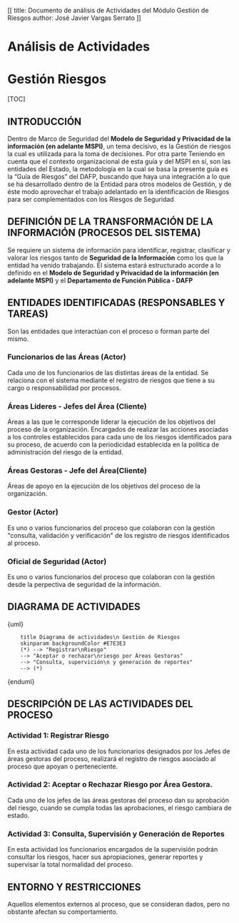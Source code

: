 [[
title: Documento de análisis de Actividades del Módulo Gestión de Riesgos
author: José Javier Vargas Serrato
]]

Análisis de Actividades
=======================

Gestión Riesgos
==========================

[TOC]

INTRODUCCIÓN
------------

Dentro de Marco de Seguridad del **Modelo de Seguridad y Privacidad de la información (en adelante MSPI)**,
un tema decisivo, es la Gestión de riesgos la cual es utilizada para la toma de decisiones.
Por otra parte Teniendo en cuenta que el contexto organizacional de esta guía y del
MSPI en sí, son las entidades del Estado, la metodología en la cual se basa la
presente guía es la “Guía de Riesgos” del DAFP, buscando que haya una
integración a lo que se ha desarrollado dentro de la Entidad para otros modelos de
Gestión, y de éste modo aprovechar el trabajo adelantado en la identificación de
Riesgos para ser complementados con los Riesgos de Seguridad



DEFINICIÓN DE LA TRANSFORMACIÓN DE LA INFORMACIÓN (PROCESOS DEL SISTEMA)
----------------------

Se requiere un sistema de información para identificar, registrar, clasificar y valorar los riesgos tanto de **Seguridad de la Información** como los que la entidad ha venido trabajando.
El sistema estará estructurado acorde a lo definido en el **Modelo de Seguridad y Privacidad de la información (en adelante MSPI)** y el **Departamento de Función Pública - DAFP**

ENTIDADES IDENTIFICADAS (RESPONSABLES Y TAREAS)
-----------------------------------------------

Son las entidades que interactúan con el proceso o forman parte del mismo.

### Funcionarios de las Áreas (Actor)
Cada uno de los funcionarios de las distintas áreas de la entidad. Se relaciona con el sistema mediante el registro de riesgos que tiene a su cargo o responsabilidad por procesos.

### Áreas Líderes - Jefes del Área (Cliente)
Áreas a las que le corresponde liderar la ejecución de los objetivos del proceso de la organización.
Encargados de realizar las acciones asociadas a los controles establecidos para cada uno de los riesgos identificados para
su proceso, de acuerdo con la periodicidad establecida en la política de administración del riesgo de la entidad.

### Áreas Gestoras - Jefe del Área(Cliente)
Áreas de apoyo en la ejecución de los objetivos del proceso de la organización.

### Gestor (Actor)
Es uno o varios funcionarios del proceso que colaboran con la gestión "consulta, validación y verificación" de los registro de riesgos identificados al proceso.

### Oficial de Seguridad (Actor)
Es uno o varios funcionarios del proceso que colaboran con la gestión desde la perpectiva de seguridad de la información.

DIAGRAMA DE ACTIVIDADES
-----------------------
{uml}

		title Diagrama de actividades\n Gestión de Riesgos
		skinparam backgroundColor #E7E3E3
		(*) --> "Registrar\nRiesgo"
		--> "Aceptar o rechazar\nriesgo por Áreas Gestoras"
		--> "Consulta, supervición\n y generación de reportes"
		--> (*)

{enduml}

DESCRIPCIÓN DE LAS ACTIVIDADES DEL PROCESO
------------------------------------------
### Actividad 1: Registrar Riesgo

En esta actividad cada uno de los funcionarios designados por los Jefes de áreas gestoras del proceso, realizará el registro de riesgos asociado al proceso que apoyan o perteneciente.

### Actividad 2: Aceptar o Rechazar Riesgo por Área Gestora.

Cada uno de los jefes de las áreas gestoras del proceso dan su aprobación del riesgo, cuando se cumpla todas las aprobaciones, el riesgo cambiara de estado.

### Actividad 3: Consulta, Supervisión y Generación de Reportes

En esta actividad los funcionarios encargados de la supervisión podrán consultar los riesgos, hacer sus apropiaciones, generar reportes y supervisar la total normalidad del proceso.

ENTORNO Y RESTRICCIONES
-----------------------

Aquellos elementos externos al proceso, que se consideran dados, pero no obstante afectan su comportamiento.
